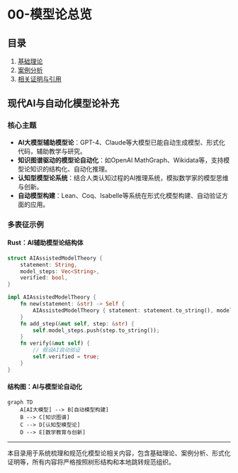# 00-模型论总览

## 目录

1. [基础理论](01-基础理论.md)
2. [案例分析](02-案例分析.md)
3. [相关证明与引用](03-相关证明与引用.md)

## 现代AI与自动化模型论补充

### 核心主题

- **AI大模型辅助模型论**：GPT-4、Claude等大模型已能自动生成模型、形式化代码，辅助教学与研究。
- **知识图谱驱动的模型论自动化**：如OpenAI MathGraph、Wikidata等，支持模型论知识的结构化、自动化推理。
- **认知型模型论系统**：结合人类认知过程的AI推理系统，模拟数学家的模型思维与创新。
- **自动模型构建**：Lean、Coq、Isabelle等系统在形式化模型构建、自动验证方面的应用。

### 多表征示例

#### Rust：AI辅助模型论结构体

```rust
struct AIAssistedModelTheory {
    statement: String,
    model_steps: Vec<String>,
    verified: bool,
}

impl AIAssistedModelTheory {
    fn new(statement: &str) -> Self {
        AIAssistedModelTheory { statement: statement.to_string(), model_steps: vec![], verified: false }
    }
    fn add_step(&mut self, step: &str) {
        self.model_steps.push(step.to_string());
    }
    fn verify(&mut self) {
        // 假设AI自动验证
        self.verified = true;
    }
}
```

#### 结构图：AI与模型论自动化

```mermaid
graph TD
    A[AI大模型] --> B[自动模型构建]
    B --> C[知识图谱]
    C --> D[认知型模型论]
    D --> E[数学教育与创新]
```

---

本目录用于系统梳理和规范化模型论相关内容，包含基础理论、案例分析、形式化证明等，所有内容将严格按照树形结构和本地跳转规范组织。
